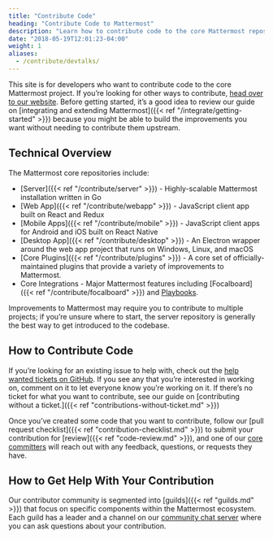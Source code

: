 ```yaml
---
title: "Contribute Code"
heading: "Contribute Code to Mattermost"
description: "Learn how to contribute code to the core Mattermost repositories."
date: "2018-05-19T12:01:23-04:00"
weight: 1
aliases:
  - /contribute/devtalks/
---
```


This site is for developers who want to contribute code to the core Mattermost project. If you’re looking for other ways to contribute, [head over to our website](https://mattermost.com/contribute/). Before getting started, it’s a good idea to review our guide on [integrating and extending Mattermost]({{< ref "/integrate/getting-started" >}}) because you might be able to build the improvements you want without needing to contribute them upstream.


## Technical Overview

The Mattermost core repositories include:
* [Server]({{< ref "/contribute/server" >}}) - Highly-scalable Mattermost installation written in Go
* [Web App]({{< ref "/contribute/webapp" >}}) - JavaScript client app built on React and Redux
* [Mobile Apps]({{< ref "/contribute/mobile" >}}) - JavaScript client apps for Android and iOS built on React Native
* [Desktop App]({{< ref "/contribute/desktop" >}}) - An Electron wrapper around the web app project that runs on Windows, Linux, and macOS
* [Core Plugins]({{< ref "/contribute/plugins" >}}) - A core set of officially-maintained plugins that provide a variety of improvements to Mattermost.
* Core Integrations - Major Mattermost features including [Focalboard]({{< ref "/contribute/focalboard" >}}) and [Playbooks](https://github.com/mattermost/mattermost-plugin-playbooks).

Improvements to Mattermost may require you to contribute to multiple projects; if you’re unsure where to start, the server repository is generally the best way to get introduced to the codebase.


## How to Contribute Code

If you’re looking for an existing issue to help with, check out the [help wanted tickets on GitHub](https://mattermost.com/pl/help-wanted). If you see any that you’re interested in working on, comment on it to let everyone know you’re working on it. If there’s no ticket for what you want to contribute, see our guide on [contributing without a ticket.]({{< ref "contributions-without-ticket.md" >}})

Once you’ve created some code that you want to contribute, follow our [pull request checklist]({{< ref "contribution-checklist.md" >}}) to submit your contribution for [review]({{< ref "code-review.md" >}}), and one of our [core committers](core-committers/) will reach out with any feedback, questions, or requests they have.


## How to Get Help With Your Contribution

Our contributor community is segmented into [guilds]({{< ref "guilds.md" >}}) that focus on specific components within the Mattermost ecosystem. Each guild has a leader and a channel on our [community chat server](https://docs.mattermost.com/guides/community-chat.html) where you can ask questions about your contribution.
